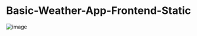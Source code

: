 ﻿# Basic-Weather-App-Frontend-Static
![image](https://github.com/user-attachments/assets/3ad23700-301f-4202-a1cd-f2defb4f0249)
